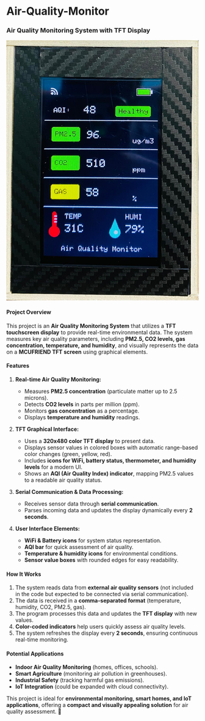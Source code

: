 # Air-Quality-Monitor
### **Air Quality Monitoring System with TFT Display**

![image alt](https://github.com/nihaldas007/Air-Quality-Monitor/blob/3ad3d6b6b9832df26910e7291784de445f0d25ea/Main%20Display.jpeg)

#### **Project Overview**
This project is an **Air Quality Monitoring System** that utilizes a **TFT touchscreen display** to provide real-time environmental data. The system measures key air quality parameters, including **PM2.5, CO2 levels, gas concentration, temperature, and humidity**, and visually represents the data on a **MCUFRIEND TFT screen** using graphical elements.

#### **Features**
1. **Real-time Air Quality Monitoring:**  
   - Measures **PM2.5 concentration** (particulate matter up to 2.5 microns).  
   - Detects **CO2 levels** in parts per million (ppm).  
   - Monitors **gas concentration** as a percentage.  
   - Displays **temperature and humidity** readings.  

2. **TFT Graphical Interface:**  
   - Uses a **320x480 color TFT display** to present data.  
   - Displays sensor values in colored boxes with automatic range-based color changes (green, yellow, red).  
   - Includes **icons for WiFi, battery status, thermometer, and humidity levels** for a modern UI.  
   - Shows an **AQI (Air Quality Index) indicator**, mapping PM2.5 values to a readable air quality status.  

3. **Serial Communication & Data Processing:**  
   - Receives sensor data through **serial communication**.  
   - Parses incoming data and updates the display dynamically every **2 seconds**.  

4. **User Interface Elements:**  
   - **WiFi & Battery icons** for system status representation.  
   - **AQI bar** for quick assessment of air quality.  
   - **Temperature & humidity icons** for environmental conditions.  
   - **Sensor value boxes** with rounded edges for easy readability.  

#### **How It Works**
1. The system reads data from **external air quality sensors** (not included in the code but expected to be connected via serial communication).  
2. The data is received in a **comma-separated format** (temperature, humidity, CO2, PM2.5, gas).  
3. The program processes this data and updates the **TFT display** with new values.  
4. **Color-coded indicators** help users quickly assess air quality levels.  
5. The system refreshes the display every **2 seconds**, ensuring continuous real-time monitoring.  

#### **Potential Applications**
- **Indoor Air Quality Monitoring** (homes, offices, schools).  
- **Smart Agriculture** (monitoring air pollution in greenhouses).  
- **Industrial Safety** (tracking harmful gas emissions).  
- **IoT Integration** (could be expanded with cloud connectivity).  

This project is ideal for **environmental monitoring, smart homes, and IoT applications**, offering a **compact and visually appealing solution** for air quality assessment. 🚀
